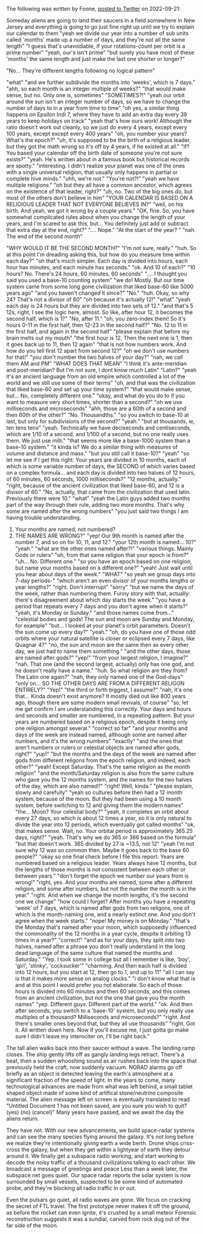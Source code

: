 The following was written by Foone, [posted to Twitter](https://news.ycombinator.com/item?id=32096553) on 2022-09-21:

Someday aliens are going to land their saucers in a field somewhere in New Jersey and everything is going to go just fine right up until we try to explain our calendar to them
"yeah we divide our year into a number of sub units called 'months' made up a number of days, and they're not all the same length"
"I guess that's unavoidable, if your rotations-count per orbit is a prime number"
"yeah, our's isn't prime"
"but surely you have most of these 'months' the same length and just make the last one shorter or longer?"

"No... They're different lengths following no logical pattern"

"what"
"and we further subdivide the months into 'weeks', which is 7 days."
"ahh, so each month is an integer multiple of weeks?"
"that would make sense, but no. Only one is, sometimes"
"SOMETIMES?!"
"yeah our orbit around the sun isn't an integer number of days, so we have to change the number of days to in a year from time to time"
"oh yes, a similar thing happens on Epsilon Indi 7, where they have to add an extra day every 39 years to keep holidays on track"
"yeah that's how ours work! Although the ratio doesn't work out cleanly, so we just do every 4 years, except every 100 years, except except every 400 years"
"oh, you number your years? What's the epoch?"
"uh, it's supposed to be the birth of a religious leader, but they got the math wrong so it's off by 4 years, if he existed at all."
"if? You based your calendar off the birth date of someone you're not sure exists?"
"yeah. He's written about in a famous book but historical records are spotty."
"interesting. I didn't realize your planet was one of the ones with a single universal religion, that usually only happens in partial or complete hive minds."
"uhh, we're not."
"You're not?!"
"yeah we have multiple religions."
"oh but they all have a common ancestor, which agrees on the existence of that leader, right?"
"uh, no. Two of the big ones do, but most of the others don't believe in him"
"YOUR CALENDAR IS BASED ON A RELIGIOUS LEADER THAT NOT EVERYONE BELIEVES IN?"
"well, on his birth. And yeah, we got it wrong by a couple years."
"OK, fine. So, you have somewhat complicated rules about when you change the length of your years, and I'm scared to ask this, but... You definitely just add or subtract that extra day at the end, right?"
".... Nope."
"At the start of the year? "
"nah. The end of the second month"

"WHY WOULD IT BE THE SECOND MONTH?"
"I'm not sure, really."
"huh. So at this point I'm dreading asking this, but how do you measure time within each day?"
"oh that's much simpler. Each day is divided into hours, each hour has minutes, and each minute has seconds."
"ok. And 10 of each?"
"10 hours? No. There's 24 hours, 60 minutes, 60 seconds"
".... I thought you said you used a base-10 counting system"
"we do! Mostly. But our time system came from some long gone civilization that liked base-60 like 5000 years ago"
"and you haven't changed it since?"
"No."
"huh. Okay, so why 24? That's not a divisor of 60"
"oh because it's actually 12!"
"what"
"yeah each day is 24 hours but they are divided into two sets of 12."
"and that's 5 12s, right, I see the logic here, almost. So like, after hour 12, it becomes the second half, which is 1?"
"No, after 11."
"oh, you zero-index them! So it's hours 0-11 in the first half, then 12-23 in the second half?"
"No. 12 to 11 in the first half, and again in the second half"
"please explain that before my brain melts out my mouth"
"the first hour is 12. Then the next one is 1, then it goes back up to 11, then 12 again"
"that is not how numbers work. And how do you tell first 12 apart from second 12?"
"oh we don't use numbers for that!"
"you don't number the two halves of your day?"
"nah, we call them AM and PM"
"WHAT DOES THAT MEAN"
"I think it's ante-meridian and post-meridian? But I'm not sure, I dont know much Latin"
"Latin?"
"yeah it's an ancient language from an old empire which controlled a lot of the world and we still use some of their terms"
"oh, and that was the civilization that liked base-60 and set up your time system?"
"that would make sense, but... No, completely different one."
"okay, and what do you do to if you want to measure very short times, shorter than a second?"
"oh we use milliseconds and microseconds"
"ahh, those are a 60th of a second and then 60th of the other?"
"No. Thousandths."
"so you switch to base-10 at last, but only for subdivisions of the second?"
"yeah."
"but at thousands, ie, ten tens tens"
"yeah. Technically we have deciseconds and centiseconds, which are 1/10 of a second, and 1/100 of a second, but no one really uses them. We just use milli."
"that seems more like a base-1000 system than a base-10 system."
"it kinda is? We do a similar thing with measures of volume and distance and mass."
"but you still call it base-10?"
"yeah"
"so let me see if I get this right:
Your years are divided in 10 months, each of which is some variable number of days, the SECOND of which varies based on a complex formula...
and each day is divided into two halves of 12 hours, of 60 minutes, 60 seconds, 1000 milliseconds?"
"12 months, actually."
"right, because of the ancient civilization that liked base-60, and 12 is a divisor of 60."
"No, actually, that came from the civilization that used latin. Previously there were 10."
"what"
"yeah the Latin guys added two months part of the way through their rule, adding two more months. That's why some are named after the wrong numbers"
"you just said two things I am having trouble understanding.
1. Your months are named, not numbered?
2. THE NAMES ARE WRONG?"
"yep! Our 9th month is named after the number 7, and so on for 10, 11, and 12."
"your 12th month is named... 10?"
"yeah."
"what are the other ones named after?!"
"various things. Mainly Gods or rulers"
"oh, from that same religion that your epoch is from?"
"uh... No. Different one."
"so you have an epoch based on one religion, but name your months based on a different one?"
"yeah! Just wait until you hear about days of the week."
"WHAT"
"so yeah we group days into 7-day periods-"
"which aren't an even divisor of your months lengths or year lengths?"
"right. Don't interrupt"
"sorry"
"but we name the days of the week, rather than numbering them. Funny story with that, actually: there's disagreement about which day starts the week."
"you have a period that repeats every 7 days and you don't agree when it starts?"
"yeah, it's Monday or Sunday."
"and those names come from..."
"celestial bodies and gods! The sun and moon are Sunday and Monday, for example"
"but... I looked at your planet's orbit parameters. Doesn't the sun come up every day?"
"yeah."
"oh, do you have one of those odd orbits where your natural satellite is closer or eclipsed every 7 days, like Quagnar 4?"
"no, the sun and moon are the same then as every other day, we just had to name them something."
"and the other days, those are named after gods?"
"yep!"
"from your largest religion, I imagine?"
"nah. That one (and the second largest, actually) only has one god, and he doesn't really have a name."
"huh. So what religion are they from? The Latin one again?"
"nah, they only named one of the God-days"
"only on... SO THE OTHER DAYS ARE FROM A DIFFERENT RELIGON ENTIRELY?"
"Yep!"
"the third or forth biggest, I assume?"
"nah, it's one that... Kinda doesn't exist anymore? It mostly died out like 800 years ago, though there are some modern small revivals, of course"
"so, let me get confirm I am understanding this correctly.
Your days and hours and seconds and smaller are numbered, in a repeating pattern. But your years are numbered based on a religious epoch, despite it being only one religion amongst several."
"correct so far"
"and your months and days of the week are instead named, although some are named after numbers, and it's the wrong numbers"
"exactly"
"and the ones that aren't numbers or rulers or celestial objects are named after gods, right?"
"yup!"
"but the months and the days of the week are named after gods from different religons from the epoch religion, and indeed, each other?"
"yeah! Except Saturday. That's the same religion as the month religion"
"and the month/Saturday religion is also from the same culture who gave you the 12 months system, and the names for the two halves of the day, which are also named?"
"right! Well, kinda."
"please explain, slowly and carefully"
"yeah so cultures before then had a 12 month system, because of the moon. But they had been using a 10 month system, before switching to 12 and giving them the modern names"
"the... Moon? Your celestial body?"
"yeah, it completes an orbit about every 27 days, so which is about 12 times a year, so it is only natural to divide the year into 12 periods, which eventually got called months"
"ok, that makes sense. Wait, no. Your orbital period is approximately 365.25 days, right?"
"yeah. That's why we do 365 or 366 based on the formula"
"but that doesn't work. 365 divided by 27 is ~13.5, not 12"
"yeah I'm not sure why 12 was so common then. Maybe it goes back to the base 60 people?"
"okay so one final check before I file this report:
Years are numbered based on a religious leader. Years always have 12 months, but the lengths of those months is not consistent between each other or between years."
"don't forget the epoch we number our years from is wrong!"
"right, yes. And your months are named, some after a different religion, and some after numbers, but not the number the month is in the year."
"right. And when we change the month lengths, it's the second one we change"
"how could I forget?
After months you have a repeating 'week' of 7 days, which is named after gods from two religons, one of which is the month-naming one, and a nearly extinct one. And you don't agree when the week starts."
"nope! My money is on Monday."
"that's the Monday that's named after your moon, which supposedly influenced the commonality of the 12 months in a year cycle, despite it orbiting 13 times in a year?"
"correct!"
"and as for your days, they split into two halves, named after a phrase you don't really understand in the long dead language of the same culture that named the months and Saturday."
"Yep. I took some in college but all I remember is like, 'boy', 'girl', 'stinky', 'cocksucker'"
"charming. And then each half is divided into 12 hours, but you start at 12, then go to 1, and up to 11"
"all I can say is that it makes more sense on analog clocks."
"i don't know what that is and at this point I would prefer you not elaborate.
So each of those hours is divided into 60 minutes and then 60 seconds, and this comes from an ancient civilization, but not the one that gave you the month names"
"yep. Different guys. Different part of the world."
"ok. And then after seconds, you switch to a 'base-10' system, but you only really use multiples of a thousand? Milliseconds and microseconds?"
"right. And there's smaller ones beyond that, but they all use thousands"
"right. Got it. All written down here. Now if you'll excuse me, I just gotta go make sure I didn't leave my interociter on, I'll be right back."

The tall alien walks back into their saucer without a wave. The landing ramp closes.
The ship gently lifts off as gangly landing legs retract. There's a beat, then a sudden whooshing sound as air rushes back into the space that previously held the craft, now suddenly vacuum.
NORAD alarms go off briefly as an object is detected leaving the earth's atmosphere at a significant fraction of the speed of light.
In the years to come, many technological advances are made from what was left behind, a small tablet shaped object made of some kind of artifical stone/neutrino composite material.
The alien message left on screen is eventually translated to read "Untitled Document 1 has not been saved, are you sure you wish to quit? (yes) (no) (cancel)"
Many years have passed, and we await the day the aliens return.

They have not.
With our new advancements, we build space-radar systems and can see the many species flying around the galaxy. It's not long before we realize they're intentionally giving earth a wide berth.
Drone ships criss-cross the galaxy, but when they get within a lightyear of earth they detour around it.
We finally get a subspace radio working, and start working to decode the noisy traffic of a thousand civilizations talking to each other.
We broadcast a message of greetings and peace
Less than a week later, the subspace net goes quiet. Our space radar reports the solar system is now surrounded by small vessels, suspected to be some kind of automated probe, and they're blocking all radio traffic in or out.

Even the pulsars go quiet, all radio waves are gone.
We focus on cracking the secret of FTL travel. The first prototype never makes it off the ground, as before the rocket can even ignite, it's crushed by a small meteor
Forensic reconstruction suggests it was a sundial, carved from rock dug out of the far side of the moon.

